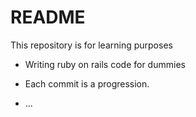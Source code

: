 # README

This repository is for learning purposes

* Writing ruby on rails code for dummies

* Each commit is a progression.
 
* ...
